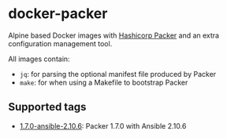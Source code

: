 # docker-packer

Alpine based Docker images with [Hashicorp Packer](https://www.packer.io/) and
an extra configuration management tool.

All images contain:

- `jq`: for parsing the optional manifest file produced by Packer
- `make`: for when using a Makefile to bootstrap Packer

## Supported tags

- [1.7.0-ansible-2.10.6](ansible/README.md): Packer 1.7.0 with Ansible 2.10.6
